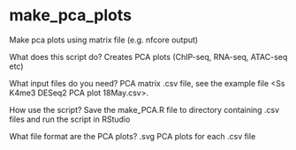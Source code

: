# make_pca_plots
Make pca plots using matrix file (e.g. nfcore output)

What does this script do? 
Creates PCA plots (ChIP-seq, RNA-seq, ATAC-seq etc)

What input files do you need?
PCA matrix .csv file, see the example file <Ss K4me3 DESeq2 PCA plot 18May.csv>.

How use the script?
Save the make_PCA.R file to directory containing .csv files and run the script in RStudio

What file format are the PCA plots?
.svg PCA plots for each .csv file
